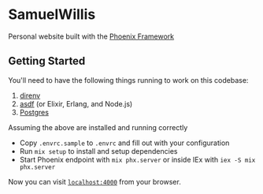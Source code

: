 # SamuelWillis

Personal website built with the [Phoenix
Framework](https://www.phoenixframework.org/)

## Getting Started

You'll need to have the following things running to work on this codebase:

1. [direnv](#direnv)
1. [asdf](#asdf) (or Elixir, Erlang, and Node.js)
1. [Postgres](#postgres)

Assuming the above are installed and running correctly

* Copy `.envrc.sample` to `.envrc` and fill out with your configuration
* Run `mix setup` to install and setup dependencies
* Start Phoenix endpoint with `mix phx.server` or inside IEx with
    `iex -S mix phx.server`

Now you can visit [`localhost:4000`](http://localhost:4000) from your browser.
